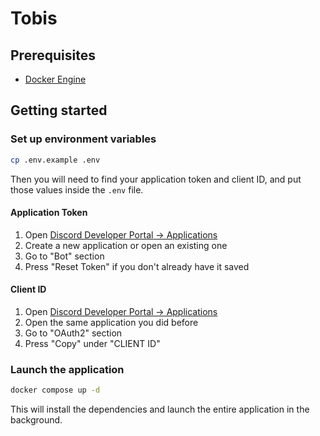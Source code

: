 # Tobis

## Prerequisites

- [Docker Engine](https://docs.docker.com/engine/)

## Getting started

### Set up environment variables

```bash
cp .env.example .env
```

Then you will need to find your application token and client ID, and put those values inside the `.env` file.

#### Application Token

1. Open [Discord Developer Portal -> Applications](https://discord.com/developers/applications/)
2. Create a new application or open an existing one
3. Go to "Bot" section
4. Press "Reset Token" if you don't already have it saved

#### Client ID

1. Open [Discord Developer Portal -> Applications](https://discord.com/developers/applications/)
2. Open the same application you did before
3. Go to "OAuth2" section
4. Press "Copy" under "CLIENT ID"

### Launch the application

```bash
docker compose up -d
```

This will install the dependencies and launch the entire application in the background.
